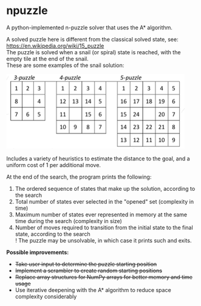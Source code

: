 # npuzzle
A python-implemented n-puzzle solver that uses the A* algorithm.

A solved puzzle here is different from the classical solved state, see: https://en.wikipedia.org/wiki/15_puzzle<br/>
The puzzle is solved when a snail (or spiral) state is reached, with the empty tile at the end of the snail.<br/>
These are some examples of the snail solution:

![npuzzle.PNG](https://github.com/jongdetim/npuzzle/blob/master/npuzzle.PNG)

Includes a variety of heuristics to estimate the distance to the goal, and a uniform cost of 1 per additional move.

At the end of the search, the program prints the following:<br/>
1. The ordered sequence of states that make up the solution, according to the search
2. Total number of states ever selected in the "opened" set (complexity in time)
3. Maximum number of states ever represented in memory at the same time during the search (complexity in size)
4. Number of moves required to transition from the initial state to the final state, according to the search<br/>
! The puzzle may be unsolvable, in which case it prints such and exits.


**Possible improvements:**

- ~~Take user input to determine the puzzle starting position~~
- ~~Implement a scrambler to create random starting positions~~
- ~~Replace array structures for NumPy arrays for better memory and time usage~~
- Use iterative deepening with the A* algorithm to reduce space complexity considerably
